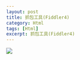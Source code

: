 ```yaml
---
layout: post
title: 抓包工具(Fiddler4)
category: Html
tags: [Html]
excerpt: 抓包工具(Fiddler4)
---
```



![](http://www.nangongyibin.com/assets/images/fiddler.png)
